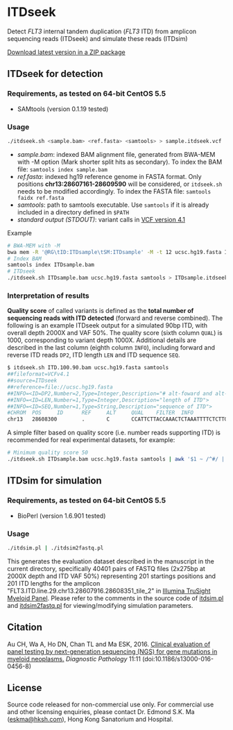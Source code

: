 ITDseek
=======
Detect _FLT3_ internal tandem duplication (_FLT3_ ITD) from amplicon sequencing reads (ITDseek) and simulate these reads (ITDsim)

[Download latest version in a ZIP package](https://github.com/tommyau/itdseek/zipball/master)

ITDseek for detection
---------------------
### Requirements, as tested on 64-bit CentOS 5.5
* SAMtools (version 0.1.19 tested)

### Usage
```bash
./itdseek.sh <sample.bam> <ref.fasta> <samtools> > sample.itdseek.vcf
```
- *sample.bam*: indexed BAM alignment file, generated from BWA-MEM with -M option (Mark shorter split hits as secondary). To index the BAM file: `samtools index sample.bam`
- *ref.fasta*: indexed hg19 reference genome in FASTA format. Only positions **chr13:28607161-28609590** will be considered, or `itdseek.sh` needs to be modified accordingly. To index the FASTA file: `samtools faidx ref.fasta`
- *samtools*: path to samtools executable. Use `samtools` if it is already included in a directory defined in `$PATH`
- *standard output (STDOUT)*: variant calls in [VCF version 4.1](http://samtools.github.io/hts-specs/VCFv4.1.pdf)

Example
```bash
# BWA-MEM with -M
bwa mem -R '@RG\tID:ITDsample\tSM:ITDsample' -M -t 12 ucsc.hg19.fasta ITDsample.R1.fastq ITDsample.R2.fastq | samtools view -bS - | samtools sort - ITDsample
# Index BAM
samtools index ITDsample.bam
# ITDseek
./itdseek.sh ITDsample.bam ucsc.hg19.fasta samtools > ITDsample.itdseek.vcf
```

### Interpretation of results
**Quality score** of called variants is defined as the **total number of sequencing reads with ITD detected** (forward and reverse combined).
The following is an example ITDseek output for a simulated 90bp ITD, with overall depth 2000X and VAF 50%. The quality score (sixth column `QUAL`) is 1000, corresponding to variant depth 1000X. Additional details are described in the last column (eighth column `INFO`), including forward and reverse ITD reads `DP2`, ITD length `LEN` and ITD sequence `SEQ`.
```bash
$ itdseek.sh ITD.100.90.bam ucsc.hg19.fasta samtools
##fileformat=VCFv4.1
##source=ITDseek
##reference=file://ucsc.hg19.fasta
##INFO=<ID=DP2,Number=2,Type=Integer,Description="# alt-foward and alt-reverse reads">
##INFO=<ID=LEN,Number=1,Type=Integer,Description="length of ITD">
##INFO=<ID=SEQ,Number=1,Type=String,Description="sequence of ITD">
#CHROM  POS     ID      REF     ALT     QUAL    FILTER  INFO
chr13   28608300        .       C       CCATTCTTACCAAACTCTAAATTTTCTCTTGGAAACTCCCATTTGAGATCATATTCATATTCTCTGAAATCAACGTAGAAGTACTCATTATC    1000    .       DP2=1000,0;LEN=90;SEQ=CATTCTTACCAAACTCTAAATTTTCTCTTGGAAACTCCCATTTGAGATCATATTCATATTCTCTGAAATCAACGTAGAAGTACTCATTATC
```
A simple filter based on quality score (i.e. number reads supporting ITD) is recommended for real experimental datasets, for example:
```bash
# Minimum quality score 50
./itdseek.sh ITDsample.bam ucsc.hg19.fasta samtools | awk '$1 ~ /^#/ || $6 >= 50' > ITDsample.itdseek.vcf
```


ITDsim for simulation
---------------------
### Requirements, as tested on 64-bit CentOS 5.5
* BioPerl (version 1.6.901 tested)

### Usage
```bash
./itdsim.pl | ./itdsim2fastq.pl
```
This generates the evaluation dataset described in the manuscript in the current directory, specifically 40401 pairs of FASTQ files (2x275bp at 2000X depth and ITD VAF 50%) representing 201 startings positions and 201 ITD lengths for the amplicon "FLT3.ITD.line.29.chr13.28607916.28608351_tile_2" in [Illumina TruSight Myeloid Panel](https://support.illumina.com/downloads/trusight-dna-amplicon-product-files.html).
Please refer to the comments in the source code of [itdsim.pl](https://github.com/tommyau/itdseek/blob/master/itdsim.pl) and [itdsim2fastq.pl](https://github.com/tommyau/itdseek/blob/master/itdsim2fastq.pl) for viewing/modifying simulation parameters.


Citation
--------
Au CH, Wa A, Ho DN, Chan TL and Ma ESK, 2016. [Clinical evaluation of panel testing by next-generation sequencing (NGS) for gene mutations in myeloid neoplasms.]((http://dx.doi.org/doi:10.1186/s13000-016-0456-8)) _Diagnostic Pathology_ 11:11 (doi:10.1186/s13000-016-0456-8)

License
-------
Source code released for non-commercial use only. For commercial use and other licensing enquiries, please contact Dr. Edmond S.K. Ma (<eskma@hksh.com>), Hong Kong Sanatorium and Hospital.